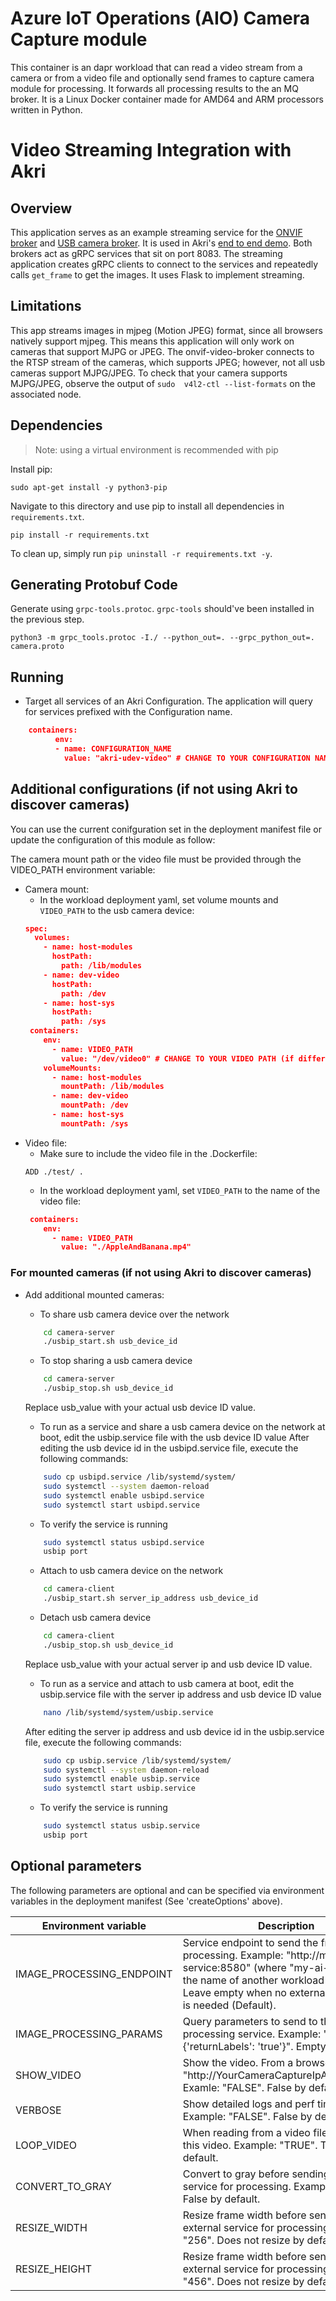 # Azure IoT Operations (AIO) Camera Capture module

This container is an dapr workload that can read a video stream from a camera or from a video file and optionally send frames to capture camera module for processing. It forwards all processing results to the an MQ broker.
It is a Linux Docker container made for AMD64 and ARM processors written in Python.

# Video Streaming Integration with Akri
## Overview
This application serves as an example streaming service for the [ONVIF broker](../../brokers/onvif-video-broker) and
[USB camera broker](../../brokers/udev-video-broker). It is used in Akri's [end to end
demo](https://docs.akri.sh/demos/usb-camera-demo). Both brokers act as gRPC services that sit on port 8083. The
streaming application creates gRPC clients to connect to the services and repeatedly calls `get_frame` to get the
images. It uses Flask to implement streaming.
## Limitations
This app streams images in mjpeg (Motion JPEG) format, since all browsers natively support mjpeg. This means this
application will only work on cameras that support MJPG or JPEG. The onvif-video-broker connects to the RTSP stream of
the cameras, which supports JPEG; however, not all usb cameras support MJPG/JPEG. To check that your camera supports
MJPG/JPEG, observe the output of `sudo  v4l2-ctl --list-formats` on the associated node.

## Dependencies
> Note: using a virtual environment is recommended with pip

Install pip:
```
sudo apt-get install -y python3-pip
```
Navigate to this directory and use pip to install all dependencies in `requirements.txt`.
```
pip install -r requirements.txt
```

To clean up, simply run `pip uninstall -r requirements.txt -y`.

## Generating Protobuf Code
Generate using `grpc-tools.protoc`. `grpc-tools` should've been installed in the previous step. 
```
python3 -m grpc_tools.protoc -I./ --python_out=. --grpc_python_out=. camera.proto
```
## Running
- Target all services of an Akri Configuration. The application will query for services prefixed with the Configuration
   name.
```json
    containers: 
          env:
          - name: CONFIGURATION_NAME
            value: "akri-udev-video" # CHANGE TO YOUR CONFIGURATION NAME (if different)
```

## Additional configurations (if not using Akri to discover cameras)
You can use the current conifguration set in the deployment manifest file or update the configuration of this module as follow:

The camera mount path or the video file must be provided through the VIDEO_PATH environment variable:
- Camera mount:
    - In the workload deployment yaml, set volume mounts and `VIDEO_PATH` to the usb camera device:
    ```json
    spec:
      volumes:
        - name: host-modules
          hostPath:
            path: /lib/modules
        - name: dev-video
          hostPath:
            path: /dev
        - name: host-sys
          hostPath:
            path: /sys   
     containers: 
        env:
          - name: VIDEO_PATH
            value: "/dev/video0" # CHANGE TO YOUR VIDEO PATH (if different)
        volumeMounts:
          - name: host-modules
            mountPath: /lib/modules
          - name: dev-video
            mountPath: /dev
          - name: host-sys
            mountPath: /sys                   
    ```
- Video file:
    - Make sure to include the video file in the .Dockerfile:
    ```docker
    ADD ./test/ .
    ```
    - In the workload deployment yaml, set `VIDEO_PATH` to the name of the video file:
    ```json
     containers: 
        env:
          - name: VIDEO_PATH
            value: "./AppleAndBanana.mp4"        
    ```
### For mounted cameras (if not using Akri to discover cameras)   
- Add additional mounted cameras:    
    - To share usb camera device over the network
    ```bash
        cd camera-server
        ./usbip_start.sh usb_device_id
    ```    
    - To stop sharing a usb camera device
    ```bash
        cd camera-server
        ./usbip_stop.sh usb_device_id
    ```
    Replace usb_value with your actual usb device ID value.

    - To run as a service and share a usb camera device on the network at boot, edit the usbip.service file with the usb device ID value
    After editing the usb device id in the usbipd.service file, execute the following commands:
    ```bash
        sudo cp usbipd.service /lib/systemd/system/
        sudo systemctl --system daemon-reload
        sudo systemctl enable usbipd.service
        sudo systemctl start usbipd.service
    ```
    - To verify the service is running
    ```bash
        sudo systemctl status usbipd.service   
        usbip port 
    ```

    - Attach to usb camera device on the network
    ```bash
        cd camera-client
        ./usbip_start.sh server_ip_address usb_device_id
    ```    
    - Detach usb camera device
    ```bash
        cd camera-client
        ./usbip_stop.sh usb_device_id
    ```
    Replace usb_value with your actual server ip and usb device ID value.
    
    - To run as a service and attach to usb camera at boot, edit the usbip.service file with the server ip address and usb device ID value
    ```bash
        nano /lib/systemd/system/usbip.service
    ```
    After editing the server ip address and usb device id in the usbip.service file, execute the following commands:
    ```bash
        sudo cp usbip.service /lib/systemd/system/
        sudo systemctl --system daemon-reload
        sudo systemctl enable usbip.service
        sudo systemctl start usbip.service
    ```
    - To verify the service is running
    ```bash
        sudo systemctl status usbip.service   
        usbip port 
    ```
    

## Optional parameters
The following parameters are optional and can be specified via environment variables in the deployment manifest (See 'createOptions' above).

|Environment variable  |Description  |
|---------|---------|
|IMAGE_PROCESSING_ENDPOINT     | Service endpoint to send the frames to for processing. Example: "http://my-ai-service:8580" (where "my-ai-service" is the name of another workload module). Leave empty when no external processing is needed (Default).  |
|IMAGE_PROCESSING_PARAMS     | Query parameters to send to the processing service. Example: "{'returnLabels': 'true'}". Empty by default. |
|SHOW_VIDEO     | Show the video. From a browser, go to "http://YourCameraCaptureIpAdress:5012". Examle: "FALSE". False by default. |
|VERBOSE     |  Show detailed logs and perf timers. Example: "FALSE". False by default.  |
|LOOP_VIDEO     | When reading from a video file, it will loop this video. Example: "TRUE". True by default. |
|CONVERT_TO_GRAY     | Convert to gray before sending to external service for processing. Example: "FALSE". False by default.  |
|RESIZE_WIDTH     | Resize frame width before sending to external service for processing. Example: "256". Does not resize by default (0). |
|RESIZE_HEIGHT     | Resize frame width before sending to external service for processing. Example: "456". Does not resize by default (0). |
